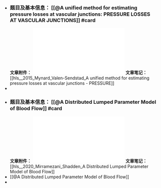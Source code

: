 - ### 题目及基本信息： [[@A unified method for estimating pressure losses at vascular junctions: PRESSURE LOSSES AT VASCULAR JUNCTIONS]] #card
  **文章附件：** ![2015_Mynard_Valen-Sendstad_A unified method for estimating pressure losses at vascular junctions - PRESSURE.pdf](../assets/2015_Mynard_Valen-Sendstad_A_unified_method_for_estimating_pressure_losses_at_vascular_junctions_-_PRESSURE_1645785385460_0.pdf) 
  **文章笔记：** [[hls__2015_Mynard_Valen-Sendstad_A unified method for estimating pressure losses at vascular junctions - PRESSURE]]
-
- ### **题目及基本信息：** [[@A Distributed Lumped Parameter Model of Blood Flow]] #card
  **文章附件：** ![2020_Mirramezani_Shadden_A Distributed Lumped Parameter Model of Blood Flow.pdf](../assets/2020_Mirramezani_Shadden_A_Distributed_Lumped_Parameter_Model_of_Blood_Flow_1645785494018_0.pdf) 
  **文章笔记：** [[hls__2020_Mirramezani_Shadden_A Distributed Lumped Parameter Model of Blood Flow]]
- [[@A Distributed Lumped Parameter Model of Blood Flow]]
-